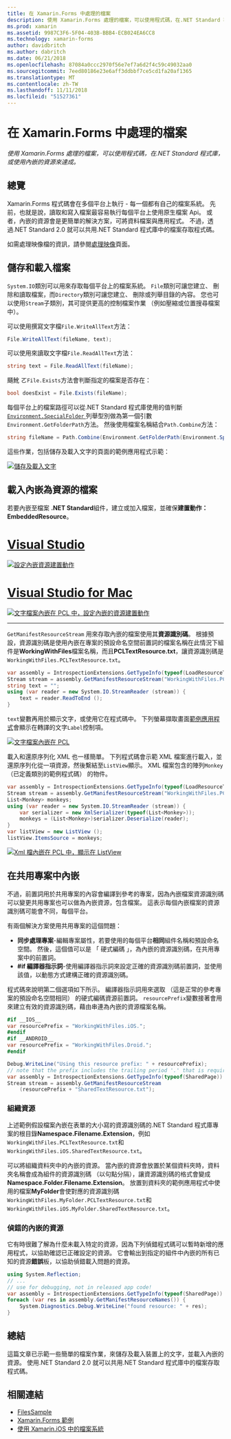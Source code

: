 ```yaml
---
title: 在 Xamarin.Forms 中處理的檔案
description: 使用 Xamarin.Forms 處理的檔案，可以使用程式碼，在.NET Standard 程式庫，或使用內嵌的資源來達成。
ms.prod: xamarin
ms.assetid: 9987C3F6-5F04-403B-BBB4-ECB024EA6CC8
ms.technology: xamarin-forms
author: davidbritch
ms.author: dabritch
ms.date: 06/21/2018
ms.openlocfilehash: 87084a0ccc2970f56e7ef7a6d2f4c59c49032aa0
ms.sourcegitcommit: 7eed80186e23e6aff3ddbbf7ce5cd1fa20af1365
ms.translationtype: MT
ms.contentlocale: zh-TW
ms.lasthandoff: 11/11/2018
ms.locfileid: "51527361"
---
```

# <a name="file-handling-in-xamarinforms"></a>在 Xamarin.Forms 中處理的檔案

_使用 Xamarin.Forms 處理的檔案，可以使用程式碼，在.NET Standard 程式庫，或使用內嵌的資源來達成。_

## <a name="overview"></a>總覽

Xamarin.Forms 程式碼會在多個平台上執行 - 每一個都有自己的檔案系統。 先前，也就是說，讀取和寫入檔案最容易執行每個平台上使用原生檔案 Api。 或者，內嵌的資源會是更簡單的解決方案，可將資料檔案與應用程式。 不過，透過.NET Standard 2.0 就可以共用.NET Standard 程式庫中的檔案存取程式碼。

如需處理映像檔的資訊，請參閱[處理映像](~/xamarin-forms/user-interface/images.md)頁面。

<a name="Loading_and_Saving_Files" />

## <a name="saving-and-loading-files"></a>儲存和載入檔案

`System.IO`類別可以用來存取每個平台上的檔案系統。 `File`類別可讓您建立、 刪除和讀取檔案，而`Directory`類別可讓您建立、 刪除或列舉目錄的內容。 您也可以使用`Stream`子類別，其可提供更高的控制檔案作業 （例如壓縮或位置搜尋檔案中）。

可以使用撰寫文字檔`File.WriteAllText`方法：

```csharp
File.WriteAllText(fileName, text);
```

可以使用來讀取文字檔`File.ReadAllText`方法：

```csharp
string text = File.ReadAllText(fileName);
```

颾魤 ㄛ`File.Exists`方法會判斷指定的檔案是否存在：

```csharp
bool doesExist = File.Exists(fileName);
```

每個平台上的檔案路徑可以從.NET Standard 程式庫使用的值判斷[ `Environment.SpecialFolder` ](xref:System.Environment.SpecialFolder)列舉型別做為第一個引數`Environment.GetFolderPath`方法。 然後使用檔案名稱結合`Path.Combine`方法：

```csharp
string fileName = Path.Combine(Environment.GetFolderPath(Environment.SpecialFolder.LocalApplicationData), "temp.txt");
```

這些作業，包括儲存及載入文字的頁面的範例應用程式示範：

[![儲存及載入文字](files-images/saveandload-sml.png "儲存和載入應用程式中的檔案")](files-images/saveandload.png#lightbox "儲存和載入應用程式中的檔案")

<a name="Loading_Files_Embedded_as_Resources" />

## <a name="loading-files-embedded-as-resources"></a>載入內嵌為資源的檔案

若要內嵌至檔案 **.NET Standard**組件，建立或加入檔案，並確保**建置動作： EmbeddedResource**。

# <a name="visual-studiotabwindows"></a>[Visual Studio](#tab/windows)

[![設定內嵌資源建置動作](files-images/vs-embeddedresource-sml.png "設定 EmbeddedResource BuildAction")](files-images/vs-embeddedresource.png#lightbox "設定 EmbeddedResource 建置動作")

# <a name="visual-studio-for-mactabmacos"></a>[Visual Studio for Mac](#tab/macos)

[![文字檔案內嵌在 PCL 中，設定內嵌的資源建置動作](files-images/xs-embeddedresource-sml.png "設定 EmbeddedResource BuildAction")](files-images/xs-embeddedresource.png#lightbox "設定 EmbeddedResource 建置動作")

-----

`GetManifestResourceStream` 用來存取內嵌的檔案使用其**資源識別碼**。 根據預設，資源識別碼是使用內嵌在專案的預設命名空間前置詞的檔案名稱在此情況下組件是**WorkingWithFiles**檔案名稱，而且**PCLTextResource.txt**，讓資源識別碼是`WorkingWithFiles.PCLTextResource.txt`。

```csharp
var assembly = IntrospectionExtensions.GetTypeInfo(typeof(LoadResourceText)).Assembly;
Stream stream = assembly.GetManifestResourceStream("WorkingWithFiles.PCLTextResource.txt");
string text = "";
using (var reader = new System.IO.StreamReader (stream)) {
    text = reader.ReadToEnd ();
}
```

`text`變數再用於顯示文字，或使用它在程式碼中。 下列螢幕擷取畫面[範例應用程式](https://developer.xamarin.com/samples/xamarin-forms/WorkingWithFiles/)會顯示在轉譯的文字`Label`控制項。

 [![文字檔案內嵌在 PCL](files-images/pcltext-sml.png "內嵌的文字檔案中的應用程式中顯示的 PCL")](files-images/pcltext.png#lightbox "內嵌的文字檔案中的應用程式中顯示的 PCL")

載入和還原序列化 XML 也一樣簡單。 下列程式碼會示範 XML 檔案進行載入，並還原序列化從一項資源，然後繫結至`ListView`顯示。 XML 檔案包含的陣列`Monkey`（已定義類別的範例程式碼） 的物件。

```csharp
var assembly = IntrospectionExtensions.GetTypeInfo(typeof(LoadResourceText)).Assembly;
Stream stream = assembly.GetManifestResourceStream("WorkingWithFiles.PCLXmlResource.xml");
List<Monkey> monkeys;
using (var reader = new System.IO.StreamReader (stream)) {
    var serializer = new XmlSerializer(typeof(List<Monkey>));
    monkeys = (List<Monkey>)serializer.Deserialize(reader);
}
var listView = new ListView ();
listView.ItemsSource = monkeys;
```

 [![Xml 檔內嵌在 PCL 中，顯示在 ListView](files-images/pclxml-sml.png "內嵌的 XML 檔案，在 ListView 中顯示的 PCL")](files-images/pclxml.png#lightbox "內嵌的 XML 檔案，在 ListView 中顯示的 PCL")

<a name="Embedding_in_Shared_Projects" />

## <a name="embedding-in-shared-projects"></a>在共用專案中內嵌

不過，前置詞用於共用專案的內容會編譯到參考的專案，因為內嵌檔案資源識別碼可以變更共用專案也可以做為內嵌資源，包含檔案。 這表示每個內嵌檔案的資源識別碼可能會不同，每個平台。

有兩個解決方案使用共用專案的這個問題：

-  **同步處理專案**-編輯專案屬性，若要使用的每個平台**相同**組件名稱和預設命名空間。 然後，這個值可以是 「 硬式編碼 」，為內嵌的資源識別碼，在共用專案中的前置詞。
-  **#if 編譯器指示詞**-使用編譯器指示詞來設定正確的資源識別碼前置詞，並使用該值，以動態方式建構正確的資源識別碼。


程式碼來說明第二個選項如下所示。 編譯器指示詞用來選取 （這是正常的參考專案的預設命名空間相同） 的硬式編碼資源前置詞。 `resourcePrefix`變數接著會用來建立有效的資源識別碼，藉由串連為內嵌的資源檔案名稱。

```csharp
#if __IOS__
var resourcePrefix = "WorkingWithFiles.iOS.";
#endif
#if __ANDROID__
var resourcePrefix = "WorkingWithFiles.Droid.";
#endif

Debug.WriteLine("Using this resource prefix: " + resourcePrefix);
// note that the prefix includes the trailing period '.' that is required
var assembly = IntrospectionExtensions.GetTypeInfo(typeof(SharedPage)).Assembly;
Stream stream = assembly.GetManifestResourceStream
    (resourcePrefix + "SharedTextResource.txt");
```

<a name="Organizing_Resources" />

### <a name="organizing-resources"></a>組織資源

上述範例假設檔案內嵌在表單的大小寫的資源識別碼的.NET Standard 程式庫專案的根目錄**Namespace.Filename.Extension**，例如`WorkingWithFiles.PCLTextResource.txt`和`WorkingWithFiles.iOS.SharedTextResource.txt`。

可以將組織資料夾中的內嵌的資源。 當內嵌的資源會放置於某個資料夾時，資料夾名稱會成為組件的資源識別碼 （以句點分隔），讓資源識別碼的格式會變成**Namespace.Folder.Filename.Extension**。 放置到資料夾的範例應用程式中使用的檔案**MyFolder**會使對應的資源識別碼`WorkingWithFiles.MyFolder.PCLTextResource.txt`和`WorkingWithFiles.iOS.MyFolder.SharedTextResource.txt`。

<a name="Debugging_Embedded_Resources" />

### <a name="debugging-embedded-resources"></a>偵錯的內嵌的資源

它有時很難了解為什麼未載入特定的資源，因為下列偵錯程式碼可以暫時新增的應用程式，以協助確認已正確設定的資源。 它會輸出到指定的組件中內嵌的所有已知的資源**錯誤**板，以協助偵錯載入問題的資源。

```csharp
using System.Reflection;
// ...
// use for debugging, not in released app code!
var assembly = IntrospectionExtensions.GetTypeInfo(typeof(SharedPage)).Assembly;
foreach (var res in assembly.GetManifestResourceNames()) {
    System.Diagnostics.Debug.WriteLine("found resource: " + res);
}
```

## <a name="summary"></a>總結

這篇文章已示範一些簡單的檔案作業，來儲存及載入裝置上的文字，並載入內嵌的資源。 使用.NET Standard 2.0 就可以共用.NET Standard 程式庫中的檔案存取程式碼。

## <a name="related-links"></a>相關連結

- [FilesSample](https://developer.xamarin.com/samples/xamarin-forms/WorkingWithFiles/)
- [Xamarin.Forms 範例](https://github.com/xamarin/xamarin-forms-samples)
- [使用 Xamarin.iOS 中的檔案系統](~/ios/app-fundamentals/file-system.md)

